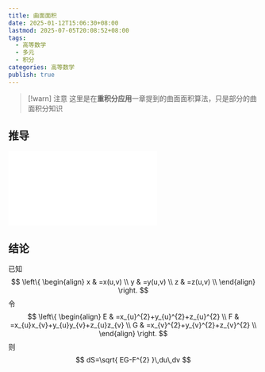 ```yaml
---
title: 曲面面积
date: 2025-01-12T15:06:30+08:00
lastmod: 2025-07-05T20:08:52+08:00
tags:
  - 高等数学
  - 多元
  - 积分
categories: 高等数学
publish: true
---
```


>[!warn] 注意
>这里是在**重积分应用**一章提到的曲面面积算法，只是部分的曲面积分知识

## 推导

![高等数学 北大版 第三版 下册 (李忠 周建莹) (Z-Library), p.69](../%E9%AB%98%E6%95%B0%E4%B8%8B/%E9%AB%98%E7%AD%89%E6%95%B0%E5%AD%A6%20%E5%8C%97%E5%A4%A7%E7%89%88%20%E7%AC%AC%E4%B8%89%E7%89%88%20%E4%B8%8B%E5%86%8C%20(%E6%9D%8E%E5%BF%A0%20%E5%91%A8%E5%BB%BA%E8%8E%B9)%20(Z-Library).pdf.md#page69andrect2177402531andcolornote)
## 结论

已知
$$
\left\{ \begin{align}
x & =x(u,v) \\
y & =y(u,v) \\
z & =z(u,v)  \\
\end{align} \right.
$$
令
$$
\left\{ \begin{align}
E & =x_{u}^{2}+y_{u}^{2}+z_{u}^{2} \\
F & =x_{u}x_{v}+y_{u}y_{v}+z_{u}z_{v} \\
G & =x_{v}^{2}+y_{v}^{2}+z_{v}^{2} \\
\end{align} \right.
$$
则
$$
dS=\sqrt{ EG-F^{2} }\,du\,dv
$$